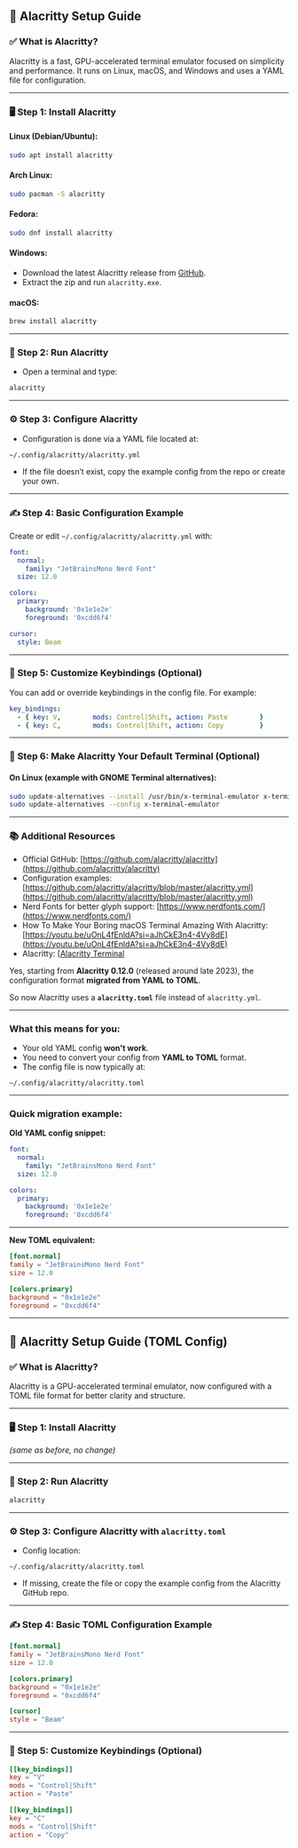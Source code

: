 ## 🧭 Alacritty Setup Guide

### ✅ What is Alacritty?

Alacritty is a fast, GPU-accelerated terminal emulator focused on simplicity and performance. It runs on Linux, macOS, and Windows and uses a YAML file for configuration.

---

### 🖥️ Step 1: Install Alacritty

#### **Linux (Debian/Ubuntu):**

```bash
sudo apt install alacritty
```

#### **Arch Linux:**

```bash
sudo pacman -S alacritty
```

#### **Fedora:**

```bash
sudo dnf install alacritty
```

#### **Windows:**

* Download the latest Alacritty release from [GitHub](https://github.com/alacritty/alacritty/releases).
* Extract the zip and run `alacritty.exe`.

#### **macOS:**

```bash
brew install alacritty
```

---

### 🚀 Step 2: Run Alacritty

* Open a terminal and type:

```bash
alacritty
```

---

### ⚙️ Step 3: Configure Alacritty

* Configuration is done via a YAML file located at:

```bash
~/.config/alacritty/alacritty.yml
```

* If the file doesn’t exist, copy the example config from the repo or create your own.

---

### ✍️ Step 4: Basic Configuration Example

Create or edit `~/.config/alacritty/alacritty.yml` with:

```yaml
font:
  normal:
    family: "JetBrainsMono Nerd Font"
  size: 12.0

colors:
  primary:
    background: '0x1e1e2e'
    foreground: '0xcdd6f4'

cursor:
  style: Beam
```

---

### 🔑 Step 5: Customize Keybindings (Optional)

You can add or override keybindings in the config file. For example:

```yaml
key_bindings:
  - { key: V,        mods: Control|Shift, action: Paste        }
  - { key: C,        mods: Control|Shift, action: Copy         }
```

---

### 🔄 Step 6: Make Alacritty Your Default Terminal (Optional)

#### On Linux (example with GNOME Terminal alternatives):

```bash
sudo update-alternatives --install /usr/bin/x-terminal-emulator x-terminal-emulator /usr/bin/alacritty 50
sudo update-alternatives --config x-terminal-emulator
```

---

### 📚 Additional Resources

* Official GitHub: [https://github.com/alacritty/alacritty](https://github.com/alacritty/alacritty)
* Configuration examples: [https://github.com/alacritty/alacritty/blob/master/alacritty.yml](https://github.com/alacritty/alacritty/blob/master/alacritty.yml)
* Nerd Fonts for better glyph support: [https://www.nerdfonts.com/](https://www.nerdfonts.com/)
* How To Make Your Boring macOS Terminal Amazing With Alacritty: [https://youtu.be/uOnL4fEnldA?si=aJhCkE3n4-4Vy8dE](https://youtu.be/uOnL4fEnldA?si=aJhCkE3n4-4Vy8dE)
* Alacritty: [[Alacritty Terminal](https://youtu.be/n3CWYPGjVns?si=KqB1z-wtCyyq1cpw)

Yes, starting from **Alacritty 0.12.0** (released around late 2023), the configuration format **migrated from YAML to TOML**.

So now Alacritty uses a **`alacritty.toml`** file instead of `alacritty.yml`.

---

### What this means for you:

* Your old YAML config **won't work**.
* You need to convert your config from **YAML to TOML** format.
* The config file is now typically at:

```
~/.config/alacritty/alacritty.toml
```

---

### Quick migration example:

**Old YAML config snippet:**

```yaml
font:
  normal:
    family: "JetBrainsMono Nerd Font"
  size: 12.0

colors:
  primary:
    background: '0x1e1e2e'
    foreground: '0xcdd6f4'
```

---

**New TOML equivalent:**

```toml
[font.normal]
family = "JetBrainsMono Nerd Font"
size = 12.0

[colors.primary]
background = "0x1e1e2e"
foreground = "0xcdd6f4"
```

---

## 🧭 Alacritty Setup Guide (TOML Config)

### ✅ What is Alacritty?

Alacritty is a GPU-accelerated terminal emulator, now configured with a TOML file format for better clarity and structure.

---

### 🖥️ Step 1: Install Alacritty

*(same as before, no change)*

---

### 🚀 Step 2: Run Alacritty

```bash
alacritty
```

---

### ⚙️ Step 3: Configure Alacritty with `alacritty.toml`

* Config location:

```
~/.config/alacritty/alacritty.toml
```

* If missing, create the file or copy the example config from the Alacritty GitHub repo.

---

### ✍️ Step 4: Basic TOML Configuration Example

```toml
[font.normal]
family = "JetBrainsMono Nerd Font"
size = 12.0

[colors.primary]
background = "0x1e1e2e"
foreground = "0xcdd6f4"

[cursor]
style = "Beam"
```

---

### 🔑 Step 5: Customize Keybindings (Optional)

```toml
[[key_bindings]]
key = "V"
mods = "Control|Shift"
action = "Paste"

[[key_bindings]]
key = "C"
mods = "Control|Shift"
action = "Copy"
```

